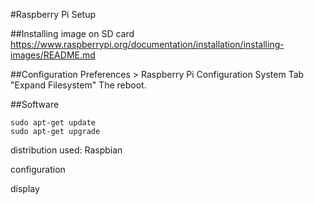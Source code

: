 #Raspberry Pi Setup

##Installing image on SD card
https://www.raspberrypi.org/documentation/installation/installing-images/README.md

##Configuration
Preferences > Raspberry Pi Configuration
System Tab "Expand Filesystem"
The reboot.

##Software
```
sudo apt-get update
sudo apt-get upgrade
```

distribution used: Raspbian

configuration

display

